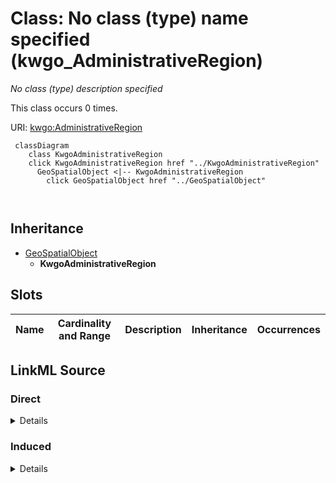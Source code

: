 

# Class: No class (type) name specified (kwgo_AdministrativeRegion)


_No class (type) description specified_






This class occurs 0 times.


URI: [kwgo:AdministrativeRegion](http://stko-kwg.geog.ucsb.edu/lod/ontology/AdministrativeRegion)






```mermaid
 classDiagram
    class KwgoAdministrativeRegion
    click KwgoAdministrativeRegion href "../KwgoAdministrativeRegion"
      GeoSpatialObject <|-- KwgoAdministrativeRegion
        click GeoSpatialObject href "../GeoSpatialObject"
      
      
```





## Inheritance
* [GeoSpatialObject](../classes/GeoSpatialObject.md)
    * **KwgoAdministrativeRegion**



## Slots

| Name | Cardinality and Range | Description | Inheritance | Occurrences |
| ---  | --- | --- | --- | --- |














## LinkML Source

<!-- TODO: investigate https://stackoverflow.com/questions/37606292/how-to-create-tabbed-code-blocks-in-mkdocs-or-sphinx -->

### Direct

<details>

```yaml
name: kwgo_AdministrativeRegion
conforms_to: No schema conformance document specified
annotations:
  count:
    tag: count
    value: 0
description: No class (type) description specified
title: No class (type) name specified
from_schema: fio-kg
rank: 1000
is_a: geo_SpatialObject
class_uri: kwgo:AdministrativeRegion

```
</details>

### Induced

<details>

```yaml
name: kwgo_AdministrativeRegion
conforms_to: No schema conformance document specified
annotations:
  count:
    tag: count
    value: 0
description: No class (type) description specified
title: No class (type) name specified
from_schema: fio-kg
rank: 1000
is_a: geo_SpatialObject
class_uri: kwgo:AdministrativeRegion

```
</details>
